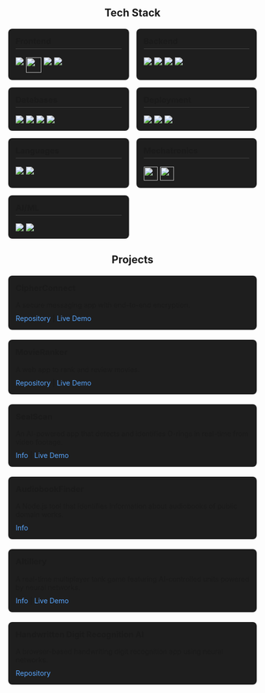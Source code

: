 <!-- Tech Stack -->
<h2 style="text-align: center; margin-bottom: 20px;">Tech Stack</h2>

<div style="display: grid; grid-template-columns: repeat(auto-fit, minmax(200px, 1fr)); gap: 15px; margin-bottom: 30px;">

  <!-- Frontend Development -->
  <div style="background: #1e1e1e; padding: 15px; border-radius: 8px;">
    <h3 style="margin-top: 0; border-bottom: 1px solid #444; padding-bottom: 5px;">Frontend</h3>
    <div style="display: flex; flex-wrap: wrap; gap: 5px;">
      <img src="https://img.shields.io/badge/html5-%23E34F26.svg?style=for-the-badge&logo=html5&logoColor=white">
      <img src="https://cdn.glitch.global/9b6e30d1-a1c2-46a0-a831-d48ce809e60a/Bez%20nazwy%20(29).svg?v=1751064656699" height="31">
      <img src="https://img.shields.io/badge/javascript-%23323330.svg?style=for-the-badge&logo=javascript&logoColor=%23F7DF1E">
      <img src="https://img.shields.io/badge/react-%2320232a.svg?style=for-the-badge&logo=react&logoColor=%2361DAFB">
    </div>
  </div>

  <!-- Backend Development -->
  <div style="background: #1e1e1e; padding: 15px; border-radius: 8px;">
    <h3 style="margin-top: 0; border-bottom: 1px solid #444; padding-bottom: 5px;">Backend</h3>
    <div style="display: flex; flex-wrap: wrap; gap: 5px;">
      <img src="https://img.shields.io/badge/node.js-6DA55F?style=for-the-badge&logo=node.js&logoColor=white">
      <img src="https://img.shields.io/badge/nestjs-%23E0234E.svg?style=for-the-badge&logo=nestjs&logoColor=white">
      <img src="https://img.shields.io/badge/Socket.io-black?style=for-the-badge&logo=socket.io&badgeColor=010101">
      <img src="https://img.shields.io/badge/php-%23777BB4.svg?style=for-the-badge&logo=php&logoColor=white">
    </div>
  </div>

  <!-- Databases -->
  <div style="background: #1e1e1e; padding: 15px; border-radius: 8px;">
    <h3 style="margin-top: 0; border-bottom: 1px solid #444; padding-bottom: 5px;">Databases</h3>
    <div style="display: flex; flex-wrap: wrap; gap: 5px;">
      <img src="https://img.shields.io/badge/postgres-%23316192.svg?style=for-the-badge&logo=postgresql&logoColor=white">
      <img src="https://img.shields.io/badge/sqlite-%2307405e.svg?style=for-the-badge&logo=sqlite&logoColor=white">
      <img src="https://img.shields.io/badge/mysql-4479A1.svg?style=for-the-badge&logo=mysql&logoColor=white">
      <img src="https://img.shields.io/badge/MongoDB-%234ea94b.svg?style=for-the-badge&logo=mongodb&logoColor=white">
    </div>
  </div>

  <!-- Deployment -->
  <div style="background: #1e1e1e; padding: 15px; border-radius: 8px;">
    <h3 style="margin-top: 0; border-bottom: 1px solid #444; padding-bottom: 5px;">Deployment</h3>
    <div style="display: flex; flex-wrap: wrap; gap: 5px;">
      <img src="https://img.shields.io/badge/Render-%46E3B7.svg?style=for-the-badge&logo=render&logoColor=white">
      <img src="https://img.shields.io/badge/heroku-%23430098.svg?style=for-the-badge&logo=heroku&logoColor=white">
      <img src="https://img.shields.io/badge/glitch-%233333FF.svg?style=for-the-badge&logo=glitch&logoColor=white">
    </div>
  </div>

  <!-- Languages -->
  <div style="background: #1e1e1e; padding: 15px; border-radius: 8px;">
    <h3 style="margin-top: 0; border-bottom: 1px solid #444; padding-bottom: 5px;">Languages</h3>
    <div style="display: flex; flex-wrap: wrap; gap: 5px;">
      <img src="https://img.shields.io/badge/c++-%2300599C.svg?style=for-the-badge&logo=c%2B%2B&logoColor=white">
      <img src="https://img.shields.io/badge/python-3670A0?style=for-the-badge&logo=python&logoColor=ffdd54">
    </div>
  </div>

  <!-- Mechatronics -->
  <div style="background: #1e1e1e; padding: 15px; border-radius: 8px;">
    <h3 style="margin-top: 0; border-bottom: 1px solid #444; padding-bottom: 5px;">Mechatronics</h3>
    <div style="display: flex; flex-wrap: wrap; gap: 5px;">
      <img src="https://cdn.glitch.global/9b6e30d1-a1c2-46a0-a831-d48ce809e60a/Bez%20nazwy%20(6).svg?v=1751056282125" height="28">
      <img src="https://cdn.glitch.global/9b6e30d1-a1c2-46a0-a831-d48ce809e60a/Bez%20nazwy%20(3)%20(1).svg?v=1751054088008" height="28">
    </div>
  </div>

  <!-- AI/ML -->
  <div style="background: #1e1e1e; padding: 15px; border-radius: 8px;">
    <h3 style="margin-top: 0; border-bottom: 1px solid #444; padding-bottom: 5px;">AI/ML</h3>
    <div style="display: flex; flex-wrap: wrap; gap: 5px;">
      <img src="https://img.shields.io/badge/TensorFlow-%23FF6F00.svg?style=for-the-badge&logo=TensorFlow&logoColor=white">
      <img src="https://img.shields.io/badge/PyTorch-%23EE4C2C.svg?style=for-the-badge&logo=PyTorch&logoColor=white">
    </div>
  </div>
</div>

<!-- Projects -->
<h2 style="text-align: center; margin-bottom: 20px;">Projects</h2>

<div style="display: grid; grid-template-columns: repeat(auto-fit, minmax(300px, 1fr)); gap: 20px;">

  <!-- Project 1 -->
  <div style="background: #1e1e1e; padding: 15px; border-radius: 8px;">
    <h3 style="margin-top: 0;">CipherConnect</h3>
    <p style="margin-bottom: 10px;">A secure messaging app with end-to-end encryption.</p>
    <div>
      <a href="https://github.com/arturr0/CipherConnect-WebSocket" target="_blank" style="color: #58a6ff; text-decoration: none;">Repository</a> | 
      <a href="https://cipherconnect.onrender.com" target="_blank" style="color: #58a6ff; text-decoration: none;">Live Demo</a>
    </div>
  </div>

  <!-- Project 2 -->
  <div style="background: #1e1e1e; padding: 15px; border-radius: 8px;">
    <h3 style="margin-top: 0;">MovieRanker</h3>
    <p style="margin-bottom: 10px;">A web app to rank and review movies.</p>
    <div>
      <a href="https://github.com/arturr0/MovieRanker" target="_blank" style="color: #58a6ff; text-decoration: none;">Repository</a> | 
      <a href="https://movieranker-gavh.onrender.com" target="_blank" style="color: #58a6ff; text-decoration: none;">Live Demo</a>
    </div>
  </div>

  <!-- Project 3 -->
  <div style="background: #1e1e1e; padding: 15px; border-radius: 8px;">
    <h3 style="margin-top: 0;">SealScan</h3>
    <p style="margin-bottom: 10px;">An AI-powered app that detects and identifies O-rings in real-time from video footage.</p>
    <div>
      <a href="https://github.com/arturr0/oring-recognition-vite" target="_blank" style="color: #58a6ff; text-decoration: none;">Info</a> | 
      <a href="https://oring-recognition-vite.onrender.com" target="_blank" style="color: #58a6ff; text-decoration: none;">Live Demo</a>
    </div>
  </div>

  <!-- Project 4 -->
  <div style="background: #1e1e1e; padding: 15px; border-radius: 8px;">
    <h3 style="margin-top: 0;">AudiobookFinder</h3>
    <p style="margin-bottom: 10px;">A Node.js tool that identifies information about audiobooks of public domain works.</p>
    <div>
      <a href="https://github.com/arturr0/audiobook-finder" target="_blank" style="color: #58a6ff; text-decoration: none;">Info</a>
    </div>
  </div>

  <!-- Project 5 -->
  <div style="background: #1e1e1e; padding: 15px; border-radius: 8px;">
    <h3 style="margin-top: 0;">AItillery</h3>
    <p style="margin-bottom: 10px;">A real-time multiplayer tank game featuring AI-controlled units powered by neural networks.</p>
    <div>
      <a href="https://github.com/arturr0/ai-tillery" target="_blank" style="color: #58a6ff; text-decoration: none;">Info</a> | 
      <a href="https://oring-recognition-vite.onrender.com" target="_blank" style="color: #58a6ff; text-decoration: none;">Live Demo</a>
    </div>
  </div>

  <!-- Project 6 -->
  <div style="background: #1e1e1e; padding: 15px; border-radius: 8px;">
    <h3 style="margin-top: 0;">Handwritten Digit Recognition AI</h3>
    <p style="margin-bottom: 10px;">A browser-based handwriting digit recognition app using neural networks.</p>
    <div>
      <a href="https://github.com/arturr0/HWR" target="_blank" style="color: #58a6ff; text-decoration: none;">Repository</a>
    </div>
  </div>
</div>
